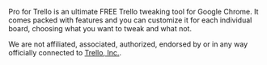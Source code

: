 Pro for Trello is an ultimate FREE Trello tweaking tool for Google Chrome. It comes packed with features and you can customize it for each individual board, choosing what you want to tweak and what not.

We are not affiliated, associated, authorized, endorsed by or in any way officially connected to [Trello, Inc.](http://www.trello.com).
